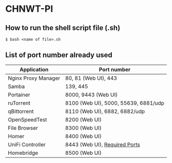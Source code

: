 # CHNWT-PI

## How to run the shell script file (.sh)

```
$ bash <name of file>.sh
```

## List of port number already used

| Application         | Port number                                                                                       |
| ------------------- | ------------------------------------------------------------------------------------------------- |
| Nginx Proxy Manager | 80, 81 (Web UI), 443                                                                              |
| Samba               | 139, 445                                                                                          |
| Portainer           | 8000, 9443 (Web UI)                                                                               |
| ruTorrent           | 8100 (Web UI), 5000, 55639, 6881/udp                                                              |
| qBittorrent         | 8110 (Web UI), 6882, 6882/udp                                                                     |
| OpenSpeedTest       | 8200 (Web UI)                                                                                     |
| File Browser        | 8300 (Web UI)                                                                                     |
| Homer               | 8400 (Web UI)                                                                                     |
| UniFi Controller    | 8443 (Web UI), [Required Ports](https://help.ui.com/hc/en-us/articles/218506997-UniFi-Ports-Used) |
| Homebridge          | 8500 (Web UI)                                                                                     |
